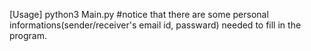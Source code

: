 [Usage] python3 Main.py #notice that there are some personal informations(sender/receiver's email id, passward) needed to fill in the program.
